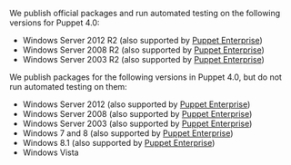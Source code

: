 We publish official packages and run automated testing on the following versions for Puppet 4.0:

* Windows Server 2012 R2 (also supported by [Puppet Enterprise][peinstall])
* Windows Server 2008 R2 (also supported by [Puppet Enterprise][peinstall])
* Windows Server 2003 R2 (also supported by [Puppet Enterprise][peinstall])

We publish packages for the following versions in Puppet 4.0, but do not run automated testing on them:

* Windows Server 2012 (also supported by [Puppet Enterprise][peinstall])
* Windows Server 2008 (also supported by [Puppet Enterprise][peinstall])
* Windows Server 2003 (also supported by [Puppet Enterprise][peinstall])
* Windows 7 and 8 (also supported by [Puppet Enterprise][peinstall])
* Windows 8.1 (also supported by [Puppet Enterprise][peinstall])
* Windows Vista

[peinstall]: /pe/latest/install_windows.html
<!-- When updating these, check the current version of the PE system requirements and make sure they don't need a bump as well. -->